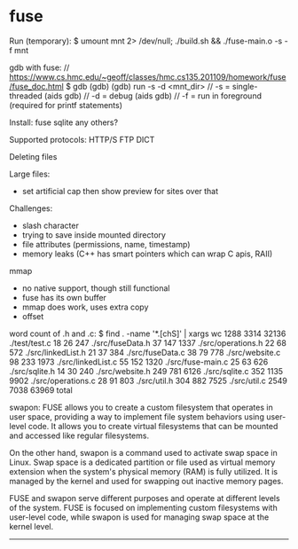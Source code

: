# fuse

Run (temporary):
$ umount mnt 2> /dev/null; ./build.sh && ./fuse-main.o -s -f  mnt

gdb with fuse:
// https://www.cs.hmc.edu/~geoff/classes/hmc.cs135.201109/homework/fuse/fuse_doc.html
$ gdb <prog>
(gdb) <set breakpoints>
(gdb) run -s -d <mnt_dir>
// -s = single-threaded (aids gdb)
// -d = debug (aids gdb)
// -f = run in foreground (required for printf statements)

Install:
fuse
sqlite
any others?

Supported protocols:
HTTP/S
FTP
DICT

Deleting files

Large files:
- set artificial cap then show preview for sites over that

Challenges:
- slash character
- trying to save inside mounted directory
- file attributes (permissions, name, timestamp)
- memory leaks (C++ has smart pointers which can wrap C apis, RAII)

mmap
- no native support, though still functional
- fuse has its own buffer
- mmap does work, uses extra copy
- offset

word count of .h and .c:
$ find . -name '*.[chS]' | xargs wc
 1288  3314 32136 ./test/test.c
   18    26   247 ./src/fuseData.h
   37   147  1337 ./src/operations.h
   22    68   572 ./src/linkedList.h
   21    37   384 ./src/fuseData.c
   38    79   778 ./src/website.c
   98   233  1973 ./src/linkedList.c
   55   152  1320 ./src/fuse-main.c
   25    63   626 ./src/sqlite.h
   14    30   240 ./src/website.h
  249   781  6126 ./src/sqlite.c
  352  1135  9902 ./src/operations.c
   28    91   803 ./src/util.h
  304   882  7525 ./src/util.c
 2549  7038 63969 total


swapon:
FUSE allows you to create a custom filesystem that operates in user space, providing a way to implement file system behaviors using user-level code. It allows you to create virtual filesystems that can be mounted and accessed like regular filesystems.

On the other hand, swapon is a command used to activate swap space in Linux. Swap space is a dedicated partition or file used as virtual memory extension when the system's physical memory (RAM) is fully utilized. It is managed by the kernel and used for swapping out inactive memory pages.

FUSE and swapon serve different purposes and operate at different levels of the system. FUSE is focused on implementing custom filesystems with user-level code, while swapon is used for managing swap space at the kernel level.

---
